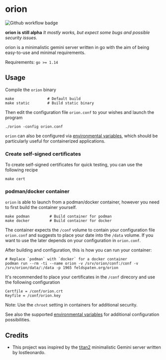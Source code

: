 # orion

![Github workflow badge](https://github.com/grisu48/orion/workflows/orion/badge.svg)

**orion is still alpha** *It mostly works, but expect some bugs and possible security issues.*

orion is a minimalistic gemini server written in go with the aim of being easy-to-use and minimal requirements.

Requirements: `go >= 1.14`

## Usage

Compile the `orion` binary

    make               # Default build
    make static        # Build static binary

Then edit the configuration file `orion.conf` to your wishes and launch the program

    ./orion -config orion.conf

`orion` can also be configured via [environmental variables](variables.md), which should be particularly useful for containerized applications.

### Create self-signed certificates

To create self-signed certificates for quick testing, you can use the following recipe

    make cert

### podman/docker container

`orion` is able to launch from a podman/docker container, however you need to first build the container yourself.

    make podman         # Build container for podman
    make docker         # Build container for docker

The container expects the `/conf` volume to contain your configuration file `orion.conf` and suggests to place your date into the `/data` volume. If you want to use the later depends on your configuration in `orion.conf`.

After building and configuration, this is how you can run your container:

    # Replace `podman` with `docker` for a docker container
    podman run --rm -ti --name orion -v /srv/orion/conf:/conf -v /srv/orion/data/:/data -p 1965 feldspaten.org/orion

It's recommended to place your certificates in the `/conf` direcory and use the following configuration

    Certfile = /conf/orion.crt
    Keyfile = /conf/orion.key

Note: Use the `chroot` setting in containers for additional security.

See also the supported [environmental variables](variables.md) for additional configuration possibilities.

## Credits

* This project was inspired by the [titan2](https://gitlab.com/lostleonardo/titan2) minimalistic Gemini server written by lostleonardo.
